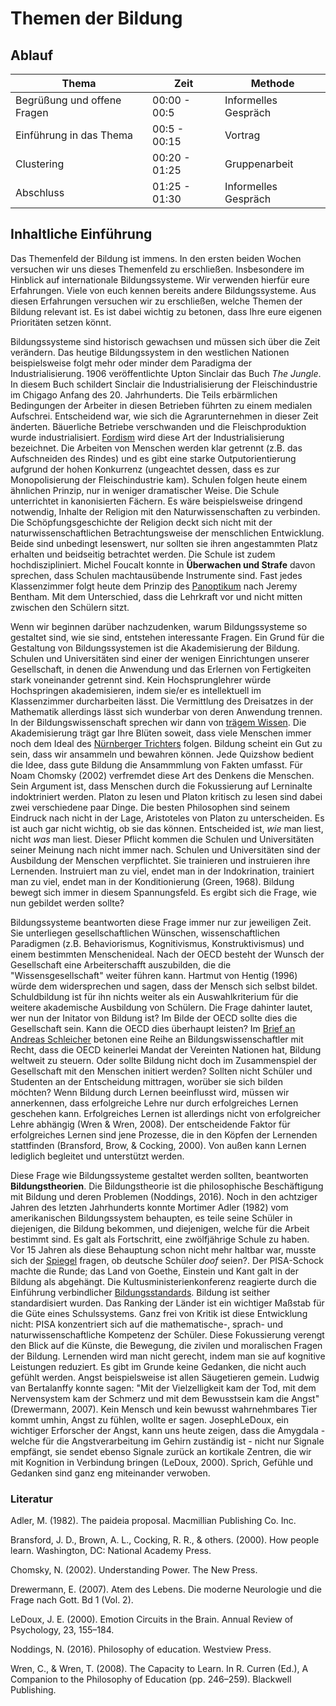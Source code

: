# Themen der Bildung

## Ablauf

| Thema		| Zeit		 |  Methode		|
| ---- 		| ----- | --- |
| Begrüßung und offene Fragen | 00:00 - 00:5 | Informelles Gespräch |
| Einführung in das Thema | 00:5 - 00:15 | Vortrag |
| Clustering | 00:20 - 01:25 | Gruppenarbeit |
| Abschluss | 01:25 - 01:30  | Informelles Gespräch |

<!--

Auf Größe der Arbeit achten. Auf Literatur zu der Arbeit achten. 

## Clustering Ablauf

* Erklärung der Gruppenarbeit (10 min)
* Einzeln (7 min). Jede Person schreibt 3 Themen auf.  
* Zu viert (10 min). Dopplungen werden entfernt, die Grupen enden mit 4 Themen. Die Themen werden prägnant genannt.
* Clustern der Gruppen (38 Minuten) -->


## Inhaltliche Einführung
Das Themenfeld der Bildung ist immens. In den ersten beiden Wochen versuchen wir uns dieses Themenfeld zu erschließen. Insbesondere im Hinblick auf internationale Bildungssysteme. Wir verwenden hierfür eure Erfahrungen. Viele von euch kennen bereits andere Bildungssysteme. Aus diesen Erfahrungen versuchen wir zu erschließen, welche Themen der Bildung relevant ist. Es ist dabei wichtig zu betonen, dass Ihre eure eigenen Prioritäten setzen könnt. 

Bildungssysteme sind historisch gewachsen und müssen sich über die Zeit verändern. Das heutige Bildungssystem in den westlichen Nationen beispielsweise folgt mehr oder minder dem Paradigma der Industrialisierung. 1906 veröffentlichte Upton Sinclair das Buch *The Jungle*. In diesem Buch schildert Sinclair die Industrialisierung der Fleischindustrie im Chigago Anfang des 20. Jahrhunderts. Die Teils erbärmlichen Bedingungen der Arbeiter in diesen Betrieben führten zu einem medialen Aufschrei. Entscheidend war, wie sich die Agrarunternehmen in dieser Zeit änderten. Bäuerliche Betriebe verschwanden und die Fleischproduktion wurde industrialisiert. [Fordism](https://en.wikipedia.org/wiki/Fordism) wird diese Art der Industrialisierung bezeichnet. Die Arbeiten von Menschen werden klar getrennt (z.B. das Aufschneiden des Rindes) und es gibt eine starke Outputorientierung aufgrund der hohen Konkurrenz (ungeachtet dessen, dass es zur Monopolisierung der Fleischindustrie kam). Schulen folgen heute einem ähnlichen Prinzip, nur in weniger dramatischer Weise. Die Schule unterrichtet in kanonisierten Fächern. Es wäre beispielsweise dringend notwendig, Inhalte der Religion mit den Naturwissenschaften zu verbinden. Die Schöpfungsgeschichte der Religion deckt sich nicht mit der naturwissenschaftlichen Betrachtungsweise der menschlichen Entwicklung. Beide sind unbedingt lesenswert, nur sollten sie ihren angestammten Platz erhalten und beidseitig betrachtet werden. Die Schule ist zudem hochdiszipliniert. Michel Foucalt konnte in **Überwachen und Strafe** davon sprechen, dass Schulen machtausübende Instrumente sind. Fast jedes Klassenzimmer folgt heute dem Prinzip des [Panoptikum](https://de.wikipedia.org/wiki/Panopticon) nach Jeremy Bentham. Mit dem Unterschied, dass die Lehrkraft vor und nicht mitten zwischen den Schülern sitzt. 

Wenn wir beginnen darüber nachzudenken, warum Bildungssysteme so gestaltet sind, wie sie sind, entstehen interessante Fragen. Ein Grund für die Gestaltung von Bildungssystemen ist die Akademisierung der Bildung. Schulen und Universitäten sind einer der wenigen Einrichtungen unserer Gesellschaft, in denen die Anwendung und das Erlernen von Fertigkeiten stark voneinander getrennt sind. Kein Hochsprunglehrer würde Hochspringen akademisieren, indem sie/er es intellektuell im Klassenzimmer durcharbeiten lässt. Die Vermittlung des Dreisatzes in der Mathematik allerdings lässt sich wunderbar von deren Anwendung trennen. In der Bildungswissenschaft sprechen wir dann von [trägem Wissen](http://www.tandfonline.com/doi/abs/10.1207/s15326985ep3102_3?journalCode=hedp20#.Vx3G9jCLShc). Die Akademisierung trägt gar Ihre Blüten soweit, dass viele Menschen immer noch dem Ideal des [Nürnberger Trichters](https://de.wikipedia.org/wiki/N%C3%BCrnberger_Trichter) folgen. Bildung scheint ein Gut zu sein, dass wir ansammeln und bewahren können. Jede Quizshow bedient die Idee, dass gute Bildung die Ansammmlung von Fakten umfasst. Für Noam Chomsky (2002) verfremdet diese Art des Denkens die Menschen. Sein Argument ist, dass Menschen durch die Fokussierung auf Lerninalte indoktriniert werden. Platon zu lesen und Platon kritisch zu lesen sind dabei zwei verschiedene paar Dinge. Die besten Philosophen sind seinem Eindruck nach nicht in der Lage, Aristoteles von Platon zu unterscheiden. Es ist auch gar nicht wichtig, ob sie das können. Entscheided ist, *wie* man liest, nicht *was* man liest. Dieser Pflicht kommen die Schulen und Universitäten seiner Meinung nach nicht immer nach. Schulen und Universitäten sind der Ausbildung der Menschen verpflichtet. Sie trainieren und instruieren ihre Lernenden. Instruiert man zu viel, endet man in der Indokrination, trainiert man zu viel, endet man in der Konditionierung (Green, 1968). Bildung bewegt sich immer in diesem Spannungsfeld. Es ergibt sich die Frage, wie nun gebildet werden sollte?

Bildungssysteme beantworten diese Frage immer nur zur jeweiligen Zeit. Sie unterliegen gesellschaftlichen Wünschen,  wissenschaftlichen Paradigmen (z.B. Behaviorismus, Kognitivismus, Konstruktivismus) und einem bestimmten Menschenideal. Nach der OECD besteht der Wunsch der Gesellschaft eine Arbeiterschafft auszubilden, die die "Wissensgesellschaft" weiter führen kann. Hartmut von Hentig (1996) würde dem widersprechen und sagen, dass der Mensch sich selbst bildet. Schuldbildung ist für ihn nichts weiter als ein Auswahlkriterium für die weitere akademische Ausbildung von Schülern. Die Frage dahinter lautet, wer nun der Initator von Bildung ist? Im Bilde der OECD sollte dies die Gesellschaft sein. Kann die OECD dies überhaupt leisten? Im [Brief an Andreas Schleicher](http://www.theguardian.com/education/2014/may/06/oecd-pisa-tests-damaging-education-academics) betonen eine Reihe an Bildungswissenschaftler mit Recht, dass die OECD keinerlei Mandat der Vereinten Nationen hat, Bildung weltweit zu steuern. Oder sollte Bildung nicht doch im Zusammenspiel der Gesellschaft mit den Menschen initiert werden? Sollten nicht Schüler und Studenten an der Entscheidung mittragen, worüber sie sich bilden möchten? Wenn Bildung durch Lernen beeinflusst wird, müssen wir annerkennen, dass erfolgreiche Lehre nur durch erfolgreiches Lernen geschehen kann. Erfolgreiches Lernen ist allerdings nicht von erfolgreicher Lehre abhängig (Wren & Wren, 2008). Der entscheidende Faktor für erfolgreiches Lernen sind jene Prozesse, die in den Köpfen der Lernenden stattfinden (Bransford, Brow, & Cocking, 2000). Von außen kann Lernen lediglich begleitet und unterstützt werden.

Diese Frage wie Bildungssysteme gestaltet werden sollten, beantworten **Bildungstheorien**. Die Bildungstheorie ist die philosophische Beschäftigung mit Bildung und deren Problemen (Noddings, 2016). Noch in den achtziger Jahren des letzten Jahrhunderts konnte Mortimer Adler (1982) vom amerikanischen Bildungssystem behaupten, es teile seine Schüler in diejenigen, die Bildung bekommen, und diejenigen, welche für die Arbeit bestimmt sind. Es galt als Fortschritt, eine zwölfjährige Schule zu haben. Vor 15 Jahren als diese Behauptung schon nicht mehr haltbar war, musste sich der [Spiegel](http://www.spiegel.de/schulspiegel/die-pisa-analyse-sind-deutsche-schueler-doof-a-172357.html) fragen, ob deutsche Schüler *doof* seien?. Der PISA-Schock machte die Runde; das Land von Goethe, Einstein und Kant galt in der Bildung als abgehängt. Die Kultusministerienkonferenz reagierte durch die Einführung verbindlicher [Bildungsstandards](https://www.kmk.org/themen/qualitaetssicherung-in-schulen/bildungsstandards.html). Bildung ist seither standardisiert wurden. Das Ranking der Länder ist ein wichtiger Maßstab für die Güte eines Schulssystems. Ganz frei von Kritik ist diese Entwicklung nicht: PISA konzentriert sich auf die mathematische-, sprach- und naturwissenschaftliche Kompetenz der Schüler. Diese Fokussierung verengt den Blick auf die Künste, die Bewegung, die zivilen und moralischen Fragen der Bildung. Lernenden wird man nicht gerecht, indem man sie auf kognitive Leistungen reduziert. Es gibt im Grunde keine Gedanken, die nicht auch gefühlt werden. Angst beispielsweise ist allen Säugetieren gemein. Ludwig van Bertalanffy konnte sagen: "Mit der Vielzelligkeit kam der Tod, mit dem Nervensystem kam der Schmerz und mit dem Bewusstsein kam die Angst" (Drewermann, 2007). Kein Mensch und kein bewusst wahrnehmbares Tier kommt umhin, Angst zu fühlen, wollte er sagen. JosephLeDoux, ein wichtiger Erforscher der Angst, kann uns heute zeigen, dass die Amygdala - welche für die Angstverarbeitung im Gehirn zuständig ist - nicht nur Signale empfängt, sie sendet ebenso Signale zurück an kortikale Zentren, die wir mit Kognition in Verbindung bringen (LeDoux, 2000). Sprich, Gefühle und Gedanken sind ganz eng miteinander verwoben. 


<!--
Mortimer Adler war im **Paideia Proposal** (1982) der Meinung, dass jede\*r Schüler\*in das gleiche Curicculum bekommen sollte. Im Grunde sehen wir heute diese Entwicklung anhand der Bildungsstandards der Kultusministerienkonferenz immer noch. Sowohl die Kultusministerienkonferenz als auch Mortimer Adler wollten Bildung vereinheitlichen, um sie qualitativer zu machen. Adler's Vorschlag entsprang allerdings einem anderen Bildungssystem. Zu seiner Zeit gab es eine starke Auslese derer, die für "höhere" Bildung bestimmt waren und jenen, die die Arbeit zu verrichten hatten. Um dieser Ungleichheit gerecht zu werden, sollten alle Schüer die gleiche Bildung genießen. Die Bildungsstandards wiederum keimten aus den PISA-Ergebnissen auf. Es war nicht die Chancenungerechtigkeit, sondern die schlechten Ergebnisse im Ländervergleich, die zu dieser Entwicklung führten. Im Unterschied dazu stehen die Gedanken von John Dewey. Dewey glaubte nicht daran, den Lernenden ein fertiges Curicculum zu geben. Schüler sollen sich mit Themen beschäftigen, die sie persönlich berühren (Noddings, 2013). Es sind die Probleme, an denen die Schüler arbeiten, welche vorgeben, was sie als nächstes zu lernen haben. Es bedeutet gleichzeitig nicht, die Lehrpersonen hätten keinen Einfluss auf die Entscheidung der Inhalte. Den Schülern wird nur mehr Freiraum gegeben.

Die Themen der Bildung sind umfassend. Um eine Ordnung zu bekommen, schlägt Curren (2003) folgende Einteilung vor: 

* Historische und gegenwärtige Bewegungen
	* The Socratic Movement
	* Stoicism
	* The Judaic Tradition
	* The Educational Thought of Augustine
	* Humanism
	* Enlightenment Liberalism
	* Rousseau, Dewey, and Democracy
	* Kant, Hegel, and the Rise of Pedagogical Science
	* Romanticism
	* The Past as Future? Hellenism, the Gymnasium
	* Critical Theory
	* The Analytical Movement
	* Feminism
	* Postmodernism
* Lehre und Lernen
	* The Nature and Purposes of Education
	* Theories of Teaching and Learning
	* The Capacity to Learn
	* Motivation and Classroom Management
	* The Measurement of Learning
	* Knowledge, Truth, and Learning
	* Cultivating Reason
	* Moral Education
	* Religious Education
	* Teaching Science
	* Teaching Elementary Arithmetic through Applications
	* Aesthetics and the Educative Powers of Art
	* Teaching Literature
* Politische und ethische Fragen der Erziehung
	* The Authority and Responsibility to Educate
	* Church, State, and Education
	* Common Schooling and Educational Choice
	* Children's Rights
	* Education and Standards of Living
	* Educational Equality and Justice
	* Multicultural Education
	* Education and the Politics of Identity
	* The Ethics of Teaching
	* Inclusion and Justice in Special Education
	* Sex Education
* Hochschulbildung
	* Ethics and the Aims of American Higher Education
	* Universities in a Fluid Age
	* Academic Freedom
	* The Ethics of Research
	* Affirmative Action in Higher Education
	* The Professor-Student Relationship and the Regulation of Student Life
	* The Role of Ethics in Professional Education

Die Liste stammt aus dem Jahr 2003. Seither hat sich wieder Einiges getan. Ich würde diese Liste um folgende Themen zusätzlich erweitern:

* MOOCs (Massive Open Online Courses) (https://www.youtube.com/watch?v=IfVNVFy3ShQ)
* Ländervergleiche anhand der PISA-Daten
* Der heutige Bildungsbegriff
* Der Kompetenzbegriff nach PISA
* Methodik der internationalen Vergleichsstudien
* Die Funktion von Schule
* Die Funktion von Hochschule
* Epistemologie und Bildung
* Moralische Erziehung
* Die Rolle der Lehrperson
* Standardisierung der Bildung
* Alternative Schulkonzepte-->


### Literatur

Adler, M. (1982). The paideia proposal. Macmillian Publishing Co. Inc.

Bransford, J. D., Brown, A. L., Cocking, R. R., & others. (2000). How people learn. Washington, DC: National Academy Press.

Chomsky, N. (2002). Understanding Power. The New Press.

Drewermann, E. (2007). Atem des Lebens. Die moderne Neurologie und die Frage nach Gott. Bd 1 (Vol. 2).

LeDoux, J. E. (2000). Emotion Circuits in the Brain. Annual Review of Psychology, 23, 155–184.

Noddings, N. (2016). Philosophy of education. Westview Press.

Wren, C., & Wren, T. (2008). The Capacity to Learn. In R. Curren (Ed.), A Companion to the Philosophy of Education (pp. 246–259). Blackwell Publishing.
